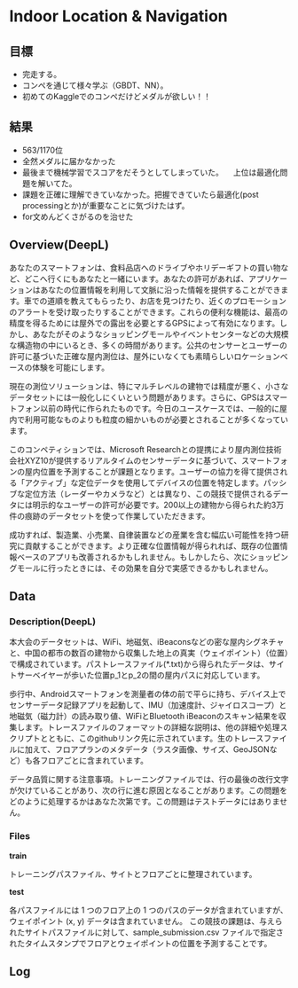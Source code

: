 # Indoor Location & Navigation

## 目標
- 完走する。
- コンペを通じて様々学ぶ（GBDT、NN）。
- 初めてのKaggleでのコンペだけどメダルが欲しい！！

## 結果
- 563/1170位
- 全然メダルに届かなかった
- 最後まで機械学習でスコアをだそうとしてしまっていた。
　上位は最適化問題を解いてた。
- 課題を正確に理解できていなかった。把握できていたら最適化(post processingとか)が重要なことに気づけたはず。
- for文めんどくさがるのを治せた

## Overview(DeepL)
あなたのスマートフォンは、食料品店へのドライブやホリデーギフトの買い物など、どこへ行くにもあなたと一緒にいます。あなたの許可があれば、アプリケーションはあなたの位置情報を利用して文脈に沿った情報を提供することができます。車での道順を教えてもらったり、お店を見つけたり、近くのプロモーションのアラートを受け取ったりすることができます。これらの便利な機能は、最高の精度を得るためには屋外での露出を必要とするGPSによって有効になります。しかし、あなたがそのようなショッピングモールやイベントセンターなどの大規模な構造物の中にいるとき、多くの時間があります。公共のセンサーとユーザーの許可に基づいた正確な屋内測位は、屋外にいなくても素晴らしいロケーションベースの体験を可能にします。

現在の測位ソリューションは、特にマルチレベルの建物では精度が悪く、小さなデータセットには一般化しにくいという問題があります。さらに、GPSはスマートフォン以前の時代に作られたものです。今日のユースケースでは、一般的に屋内で利用可能なものよりも粒度の細かいものが必要とされることが多くなっています。

このコンペティションでは、Microsoft Researchとの提携により屋内測位技術会社XYZ10が提供するリアルタイムのセンサーデータに基づいて、スマートフォンの屋内位置を予測することが課題となります。ユーザーの協力を得て提供される「アクティブ」な定位データを使用してデバイスの位置を特定します。パッシブな定位方法（レーダーやカメラなど）とは異なり、この競技で提供されるデータには明示的なユーザーの許可が必要です。200以上の建物から得られた約3万件の痕跡のデータセットを使って作業していただきます。

成功すれば、製造業、小売業、自律装置などの産業を含む幅広い可能性を持つ研究に貢献することができます。より正確な位置情報が得られれば、既存の位置情報ベースのアプリも改善されるかもしれません。もしかしたら、次にショッピングモールに行ったときには、その効果を自分で実感できるかもしれません。


## Data
### Description(DeepL)
本大会のデータセットは、WiFi、地磁気、iBeaconsなどの密な屋内シグネチャと、中国の都市の数百の建物から収集した地上の真実（ウェイポイント）（位置）で構成されています。パストレースファイル(*.txt)から得られたデータは、サイトサーベイヤーが歩いた位置p_1とp_2の間の屋内パスに対応しています。

歩行中、Androidスマートフォンを測量者の体の前で平らに持ち、デバイス上でセンサーデータ記録アプリを起動して、IMU（加速度計、ジャイロスコープ）と地磁気（磁力計）の読み取り値、WiFiとBluetooth iBeaconのスキャン結果を収集します。トレースファイルのフォーマットの詳細な説明は、他の詳細や処理スクリプトとともに、このgithubリンク先に示されています。生のトレースファイルに加えて、フロアプランのメタデータ（ラスタ画像、サイズ、GeoJSONなど）も各フロアごとに含まれています。

データ品質に関する注意事項。トレーニングファイルでは、行の最後の改行文字が欠けていることがあり、次の行に進む原因となることがあります。この問題をどのように処理するかはあなた次第です。この問題はテストデータにはありません。


### Files

**train** 

トレーニングパスファイル、サイトとフロアごとに整理されています。                                                                                                                     

**test**  

各パスファイルには 1 つのフロア上の 1 つのパスのデータが含まれていますが、ウェイポイント (x, y) データは含まれていません。
この競技の課題は、与えられたサイトパスファイルに対して、sample_submission.csv ファイルで指定されたタイムスタンプでフロアとウェイポイントの位置を予測することです。

## Log
